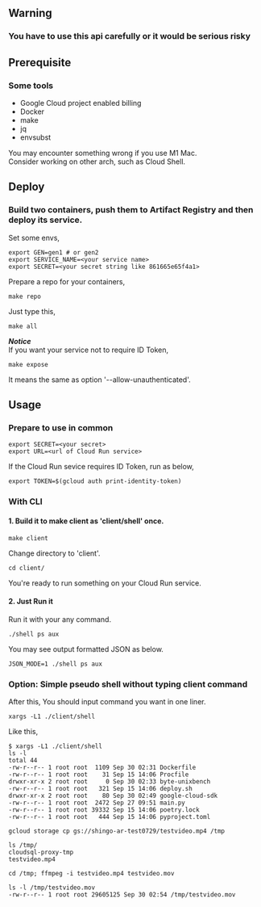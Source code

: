 ## Warning
### You have to use this api carefully or it would be serious risky

## Prerequisite
### Some tools
- Google Cloud project enabled billing
- Docker
- make
- jq
- envsubst  

You may encounter something wrong if you use M1 Mac.  
Consider working on other arch, such as Cloud Shell.

## Deploy
### Build two containers, push them to Artifact Registry and then deploy its service.
Set some envs,
```
export GEN=gen1 # or gen2
export SERVICE_NAME=<your service name>
export SECRET=<your secret string like 861665e65f4a1>
```

Prepare a repo for your containers,
```
make repo
```

Just type this,
```
make all
```
***Notice***  
If you want your service not to require ID Token,
```
make expose
```
It means the same as option '--allow-unauthenticated'.

## Usage
### Prepare to use in common
```
export SECRET=<your secret>
export URL=<url of Cloud Run service>
```
If the Cloud Run sevice requires ID Token, run as below,
```
export TOKEN=$(gcloud auth print-identity-token)
```

### With CLI

#### 1. Build it to make client as 'client/shell' once.
```
make client
```
Change directory to 'client'.
```
cd client/
```
You're ready to run something on your Cloud Run service.

#### 2. Just Run it

Run it with your any command.
```
./shell ps aux
```

You may see output formatted JSON as below.
```
JSON_MODE=1 ./shell ps aux
```

### Option: Simple pseudo shell without typing client command

After this, You should input command you want in one liner.
```
xargs -L1 ./client/shell
```

Like this,
```
$ xargs -L1 ./client/shell
ls -l
total 44
-rw-r--r-- 1 root root  1109 Sep 30 02:31 Dockerfile
-rw-r--r-- 1 root root    31 Sep 15 14:06 Procfile
drwxr-xr-x 2 root root     0 Sep 30 02:33 byte-unixbench
-rw-r--r-- 1 root root   321 Sep 15 14:06 deploy.sh
drwxr-xr-x 2 root root    80 Sep 30 02:49 google-cloud-sdk
-rw-r--r-- 1 root root  2472 Sep 27 09:51 main.py
-rw-r--r-- 1 root root 39332 Sep 15 14:06 poetry.lock
-rw-r--r-- 1 root root   444 Sep 15 14:06 pyproject.toml

gcloud storage cp gs://shingo-ar-test0729/testvideo.mp4 /tmp

ls /tmp/
cloudsql-proxy-tmp
testvideo.mp4

cd /tmp; ffmpeg -i testvideo.mp4 testvideo.mov

ls -l /tmp/testvideo.mov
-rw-r--r-- 1 root root 29605125 Sep 30 02:54 /tmp/testvideo.mov
```
